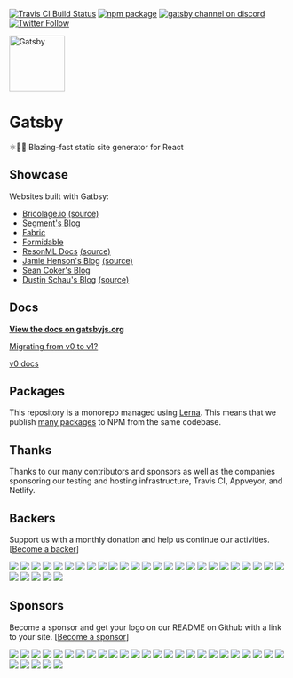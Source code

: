 [![Travis CI Build Status](https://travis-ci.org/gatsbyjs/gatsby.svg?branch=master)](https://travis-ci.org/gatsbyjs/gatsby)
[![npm package](https://img.shields.io/npm/v/gatsby.svg?style=flat-square)](https://www.npmjs.org/package/gatsby)
[![gatsby channel on discord](https://img.shields.io/badge/discord-gatsby%40reactiflux-738bd7.svg?style=flat-square)](https://discord.gg/0ZcbPKXt5bVoxkfV)
[![Twitter Follow](https://img.shields.io/twitter/follow/gatsbyjs.svg?style=social)](https://twitter.com/gatsbyjs)

<img alt="Gatsby" src="https://www.gatsbyjs.org/gatsby-negative.svg" width="100">

# Gatsby

⚛️📄🚀 Blazing-fast static site generator for React

## Showcase

Websites built with Gatbsy:

* [Bricolage.io](https://www.bricolage.io/) [(source)](https://github.com/KyleAMathews/blog)
* [Segment's Blog](https://segment.com/blog/)
* [Fabric](https://meetfabric.com/)
* [Formidable](https://formidable.com/)
* [ResonML Docs](https://reasonml.github.io/) [(source)](https://github.com/reasonml/reasonml.github.io)
* [Jamie Henson's Blog](http://jamiehenson.com/) [(source)](https://github.com/jamiehenson/jh47-gatsby)
* [Sean Coker's Blog](https://sean.is/)
* [Dustin Schau's Blog](https://dustinschau.com/blog/) [(source)](https://github.com/dschau/blog)

## Docs

**[View the docs on gatsbyjs.org](https://www.gatsbyjs.org/docs/)**

[Migrating from v0 to v1?](https://www.gatsbyjs.org/docs/migrating-from-v0-to-v1/)

[v0 docs](/v0-README.md)

## Packages

This repository is a monorepo managed using [Lerna](https://github.com/lerna/lerna). This means that we publish [many packages](/packages) to NPM from the same codebase.

## Thanks

Thanks to our many contributors and sponsors as well as the companies sponsoring our testing and hosting infrastructure, Travis CI, Appveyor, and Netlify.

## Backers

Support us with a monthly donation and help us continue our activities. [[Become a backer](https://opencollective.com/gatsby#backer)]

<a href="https://opencollective.com/gatsby/backer/0/website" target="_blank"><img src="https://opencollective.com/gatsby/backer/0/avatar.svg"></a>
<a href="https://opencollective.com/gatsby/backer/1/website" target="_blank"><img src="https://opencollective.com/gatsby/backer/1/avatar.svg"></a>
<a href="https://opencollective.com/gatsby/backer/2/website" target="_blank"><img src="https://opencollective.com/gatsby/backer/2/avatar.svg"></a>
<a href="https://opencollective.com/gatsby/backer/3/website" target="_blank"><img src="https://opencollective.com/gatsby/backer/3/avatar.svg"></a>
<a href="https://opencollective.com/gatsby/backer/4/website" target="_blank"><img src="https://opencollective.com/gatsby/backer/4/avatar.svg"></a>
<a href="https://opencollective.com/gatsby/backer/5/website" target="_blank"><img src="https://opencollective.com/gatsby/backer/5/avatar.svg"></a>
<a href="https://opencollective.com/gatsby/backer/6/website" target="_blank"><img src="https://opencollective.com/gatsby/backer/6/avatar.svg"></a>
<a href="https://opencollective.com/gatsby/backer/7/website" target="_blank"><img src="https://opencollective.com/gatsby/backer/7/avatar.svg"></a>
<a href="https://opencollective.com/gatsby/backer/8/website" target="_blank"><img src="https://opencollective.com/gatsby/backer/8/avatar.svg"></a>
<a href="https://opencollective.com/gatsby/backer/9/website" target="_blank"><img src="https://opencollective.com/gatsby/backer/9/avatar.svg"></a>
<a href="https://opencollective.com/gatsby/backer/10/website" target="_blank"><img src="https://opencollective.com/gatsby/backer/10/avatar.svg"></a>
<a href="https://opencollective.com/gatsby/backer/11/website" target="_blank"><img src="https://opencollective.com/gatsby/backer/11/avatar.svg"></a>
<a href="https://opencollective.com/gatsby/backer/12/website" target="_blank"><img src="https://opencollective.com/gatsby/backer/12/avatar.svg"></a>
<a href="https://opencollective.com/gatsby/backer/13/website" target="_blank"><img src="https://opencollective.com/gatsby/backer/13/avatar.svg"></a>
<a href="https://opencollective.com/gatsby/backer/14/website" target="_blank"><img src="https://opencollective.com/gatsby/backer/14/avatar.svg"></a>
<a href="https://opencollective.com/gatsby/backer/15/website" target="_blank"><img src="https://opencollective.com/gatsby/backer/15/avatar.svg"></a>
<a href="https://opencollective.com/gatsby/backer/16/website" target="_blank"><img src="https://opencollective.com/gatsby/backer/16/avatar.svg"></a>
<a href="https://opencollective.com/gatsby/backer/17/website" target="_blank"><img src="https://opencollective.com/gatsby/backer/17/avatar.svg"></a>
<a href="https://opencollective.com/gatsby/backer/18/website" target="_blank"><img src="https://opencollective.com/gatsby/backer/18/avatar.svg"></a>
<a href="https://opencollective.com/gatsby/backer/19/website" target="_blank"><img src="https://opencollective.com/gatsby/backer/19/avatar.svg"></a>
<a href="https://opencollective.com/gatsby/backer/20/website" target="_blank"><img src="https://opencollective.com/gatsby/backer/20/avatar.svg"></a>
<a href="https://opencollective.com/gatsby/backer/21/website" target="_blank"><img src="https://opencollective.com/gatsby/backer/21/avatar.svg"></a>
<a href="https://opencollective.com/gatsby/backer/22/website" target="_blank"><img src="https://opencollective.com/gatsby/backer/22/avatar.svg"></a>
<a href="https://opencollective.com/gatsby/backer/23/website" target="_blank"><img src="https://opencollective.com/gatsby/backer/23/avatar.svg"></a>
<a href="https://opencollective.com/gatsby/backer/24/website" target="_blank"><img src="https://opencollective.com/gatsby/backer/24/avatar.svg"></a>
<a href="https://opencollective.com/gatsby/backer/25/website" target="_blank"><img src="https://opencollective.com/gatsby/backer/25/avatar.svg"></a>
<a href="https://opencollective.com/gatsby/backer/26/website" target="_blank"><img src="https://opencollective.com/gatsby/backer/26/avatar.svg"></a>
<a href="https://opencollective.com/gatsby/backer/27/website" target="_blank"><img src="https://opencollective.com/gatsby/backer/27/avatar.svg"></a>
<a href="https://opencollective.com/gatsby/backer/28/website" target="_blank"><img src="https://opencollective.com/gatsby/backer/28/avatar.svg"></a>
<a href="https://opencollective.com/gatsby/backer/29/website" target="_blank"><img src="https://opencollective.com/gatsby/backer/29/avatar.svg"></a>


## Sponsors

Become a sponsor and get your logo on our README on Github with a link to your site. [[Become a sponsor](https://opencollective.com/gatsby#sponsor)]

<a href="https://opencollective.com/gatsby/sponsor/0/website" target="_blank"><img src="https://opencollective.com/gatsby/sponsor/0/avatar.svg"></a>
<a href="https://opencollective.com/gatsby/sponsor/1/website" target="_blank"><img src="https://opencollective.com/gatsby/sponsor/1/avatar.svg"></a>
<a href="https://opencollective.com/gatsby/sponsor/2/website" target="_blank"><img src="https://opencollective.com/gatsby/sponsor/2/avatar.svg"></a>
<a href="https://opencollective.com/gatsby/sponsor/3/website" target="_blank"><img src="https://opencollective.com/gatsby/sponsor/3/avatar.svg"></a>
<a href="https://opencollective.com/gatsby/sponsor/4/website" target="_blank"><img src="https://opencollective.com/gatsby/sponsor/4/avatar.svg"></a>
<a href="https://opencollective.com/gatsby/sponsor/5/website" target="_blank"><img src="https://opencollective.com/gatsby/sponsor/5/avatar.svg"></a>
<a href="https://opencollective.com/gatsby/sponsor/6/website" target="_blank"><img src="https://opencollective.com/gatsby/sponsor/6/avatar.svg"></a>
<a href="https://opencollective.com/gatsby/sponsor/7/website" target="_blank"><img src="https://opencollective.com/gatsby/sponsor/7/avatar.svg"></a>
<a href="https://opencollective.com/gatsby/sponsor/8/website" target="_blank"><img src="https://opencollective.com/gatsby/sponsor/8/avatar.svg"></a>
<a href="https://opencollective.com/gatsby/sponsor/9/website" target="_blank"><img src="https://opencollective.com/gatsby/sponsor/9/avatar.svg"></a>
<a href="https://opencollective.com/gatsby/sponsor/10/website" target="_blank"><img src="https://opencollective.com/gatsby/sponsor/10/avatar.svg"></a>
<a href="https://opencollective.com/gatsby/sponsor/11/website" target="_blank"><img src="https://opencollective.com/gatsby/sponsor/11/avatar.svg"></a>
<a href="https://opencollective.com/gatsby/sponsor/12/website" target="_blank"><img src="https://opencollective.com/gatsby/sponsor/12/avatar.svg"></a>
<a href="https://opencollective.com/gatsby/sponsor/13/website" target="_blank"><img src="https://opencollective.com/gatsby/sponsor/13/avatar.svg"></a>
<a href="https://opencollective.com/gatsby/sponsor/14/website" target="_blank"><img src="https://opencollective.com/gatsby/sponsor/14/avatar.svg"></a>
<a href="https://opencollective.com/gatsby/sponsor/15/website" target="_blank"><img src="https://opencollective.com/gatsby/sponsor/15/avatar.svg"></a>
<a href="https://opencollective.com/gatsby/sponsor/16/website" target="_blank"><img src="https://opencollective.com/gatsby/sponsor/16/avatar.svg"></a>
<a href="https://opencollective.com/gatsby/sponsor/17/website" target="_blank"><img src="https://opencollective.com/gatsby/sponsor/17/avatar.svg"></a>
<a href="https://opencollective.com/gatsby/sponsor/18/website" target="_blank"><img src="https://opencollective.com/gatsby/sponsor/18/avatar.svg"></a>
<a href="https://opencollective.com/gatsby/sponsor/19/website" target="_blank"><img src="https://opencollective.com/gatsby/sponsor/19/avatar.svg"></a>
<a href="https://opencollective.com/gatsby/sponsor/20/website" target="_blank"><img src="https://opencollective.com/gatsby/sponsor/20/avatar.svg"></a>
<a href="https://opencollective.com/gatsby/sponsor/21/website" target="_blank"><img src="https://opencollective.com/gatsby/sponsor/21/avatar.svg"></a>
<a href="https://opencollective.com/gatsby/sponsor/22/website" target="_blank"><img src="https://opencollective.com/gatsby/sponsor/22/avatar.svg"></a>
<a href="https://opencollective.com/gatsby/sponsor/23/website" target="_blank"><img src="https://opencollective.com/gatsby/sponsor/23/avatar.svg"></a>
<a href="https://opencollective.com/gatsby/sponsor/24/website" target="_blank"><img src="https://opencollective.com/gatsby/sponsor/24/avatar.svg"></a>
<a href="https://opencollective.com/gatsby/sponsor/25/website" target="_blank"><img src="https://opencollective.com/gatsby/sponsor/25/avatar.svg"></a>
<a href="https://opencollective.com/gatsby/sponsor/26/website" target="_blank"><img src="https://opencollective.com/gatsby/sponsor/26/avatar.svg"></a>
<a href="https://opencollective.com/gatsby/sponsor/27/website" target="_blank"><img src="https://opencollective.com/gatsby/sponsor/27/avatar.svg"></a>
<a href="https://opencollective.com/gatsby/sponsor/28/website" target="_blank"><img src="https://opencollective.com/gatsby/sponsor/28/avatar.svg"></a>
<a href="https://opencollective.com/gatsby/sponsor/29/website" target="_blank"><img src="https://opencollective.com/gatsby/sponsor/29/avatar.svg"></a>
